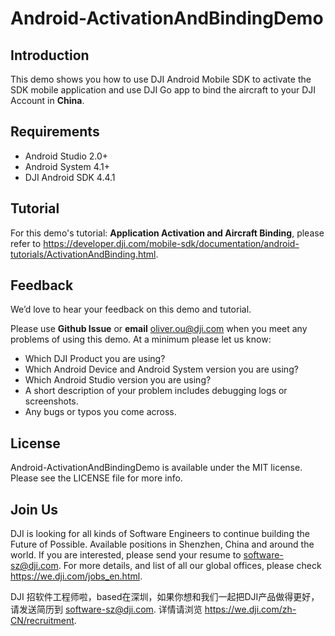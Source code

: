 # Android-ActivationAndBindingDemo

## Introduction

This demo shows you how to use DJI Android Mobile SDK to activate the SDK mobile application and use DJI Go app to bind the aircraft to your DJI Account in **China**.

## Requirements

 - Android Studio 2.0+
 - Android System 4.1+
 - DJI Android SDK 4.4.1

## Tutorial

For this demo's tutorial: **Application Activation and Aircraft Binding**, please refer to <https://developer.dji.com/mobile-sdk/documentation/android-tutorials/ActivationAndBinding.html>.

## Feedback

We’d love to hear your feedback on this demo and tutorial.

Please use **Github Issue** or **email** [oliver.ou@dji.com](oliver.ou@dji.com) when you meet any problems of using this demo. At a minimum please let us know:

* Which DJI Product you are using?
* Which Android Device and Android System version you are using?
* Which Android Studio version you are using?
* A short description of your problem includes debugging logs or screenshots.
* Any bugs or typos you come across.

## License

Android-ActivationAndBindingDemo is available under the MIT license. Please see the LICENSE file for more info.

## Join Us

DJI is looking for all kinds of Software Engineers to continue building the Future of Possible. Available positions in Shenzhen, China and around the world. If you are interested, please send your resume to <software-sz@dji.com>. For more details, and list of all our global offices, please check <https://we.dji.com/jobs_en.html>.

DJI 招软件工程师啦，based在深圳，如果你想和我们一起把DJI产品做得更好，请发送简历到 <software-sz@dji.com>.  详情请浏览 <https://we.dji.com/zh-CN/recruitment>.
